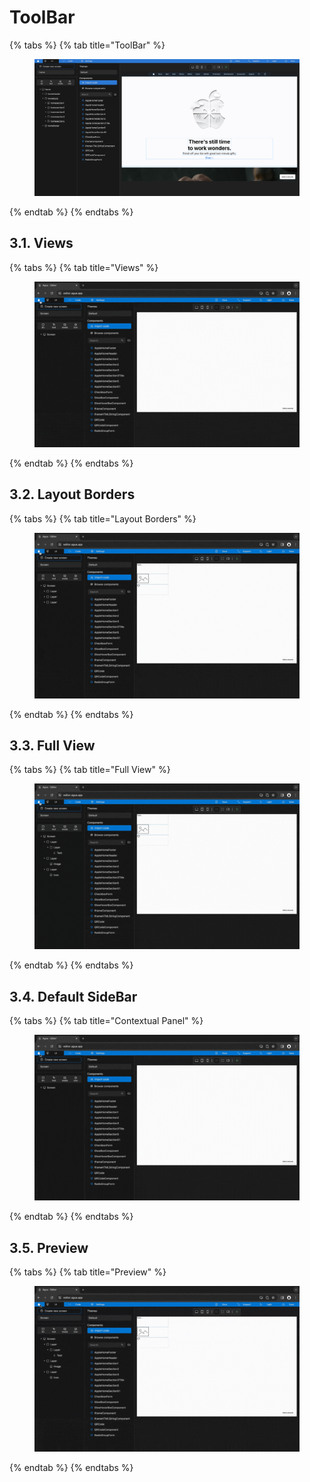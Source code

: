 # ToolBar

{% tabs %}
{% tab title="ToolBar" %}
<figure><img src="../../.gitbook/assets/Agua_Apple_Demo.png" alt=""><figcaption></figcaption></figure>
{% endtab %}
{% endtabs %}



## 3.1. Views

{% tabs %}
{% tab title="Views" %}
<figure><img src="../../.gitbook/assets/Change_canva_views-min.gif" alt=""><figcaption></figcaption></figure>
{% endtab %}
{% endtabs %}



## 3.2. Layout Borders

{% tabs %}
{% tab title="Layout Borders" %}
<figure><img src="../../.gitbook/assets/Select_layout_borders-min.gif" alt=""><figcaption></figcaption></figure>
{% endtab %}
{% endtabs %}



## 3.3. Full View

{% tabs %}
{% tab title="Full View" %}
<figure><img src="../../.gitbook/assets/Open_canvas_full_view-min.gif" alt=""><figcaption></figcaption></figure>
{% endtab %}
{% endtabs %}



## 3.4. Default SideBar

{% tabs %}
{% tab title="Contextual Panel" %}
<figure><img src="../../.gitbook/assets/Open_contextual_menu-min.gif" alt=""><figcaption></figcaption></figure>
{% endtab %}
{% endtabs %}



## 3.5. Preview

{% tabs %}
{% tab title="Preview" %}
<figure><img src="../../.gitbook/assets/Open_preview-min.gif" alt=""><figcaption></figcaption></figure>
{% endtab %}
{% endtabs %}
